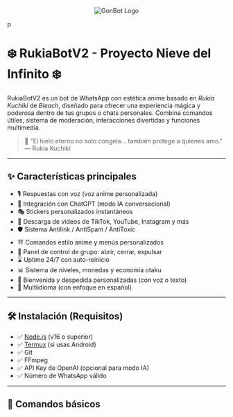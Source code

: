<p align="center">
  <img src="https://qu.ax/ViZAp.jpg" alt="GonBot Logo">
</p>p


# ❄️ RukiaBotV2 - Proyecto Nieve del Infinito ❄️

RukiaBotV2 es un bot de WhatsApp con estética anime basado en _Rukia Kuchiki_ de *Bleach*, diseñado para ofrecer una experiencia mágica y poderosa dentro de tus grupos o chats personales. Combina comandos útiles, sistema de moderación, interacciones divertidas y funciones multimedia. 

> 🧊 "El hielo eterno no solo congela... también protege a quienes amo." — Rukia Kuchiki

---

## ✨ Características principales

- 🎙️ Respuestas con voz (voz anime personalizada)
- 🧠 Integración con ChatGPT (modo IA conversacional)
- 🎭 Stickers personalizados instantáneos
- 🎥 Descarga de videos de TikTok, YouTube, Instagram y más
- 🛡️ Sistema Antilink / AntiSpam / AntiToxic
- ⛩️ Comandos estilo anime y menús personalizados
- 🔧 Panel de control de grupo: abrir, cerrar, expulsar
- ⌛ Uptime 24/7 con auto-reinicio
- 📊 Sistema de niveles, monedas y economía otaku
- 💌 Bienvenida y despedida personalizadas (con voz o texto)
- 🧩 Multiidioma (con enfoque en español)

---

## 🛠️ Instalación (Requisitos)

- ✅ [Node.js](https://nodejs.org/) (v16 o superior)
- ✅ [Termux](https://f-droid.org/packages/com.termux/) (si usas Android)
- ✅ Git
- ✅ FFmpeg
- ✅ API Key de OpenAI (opcional para modo IA)
- ✅ Número de WhatsApp válido

---

## 🚀 Comandos básicos
